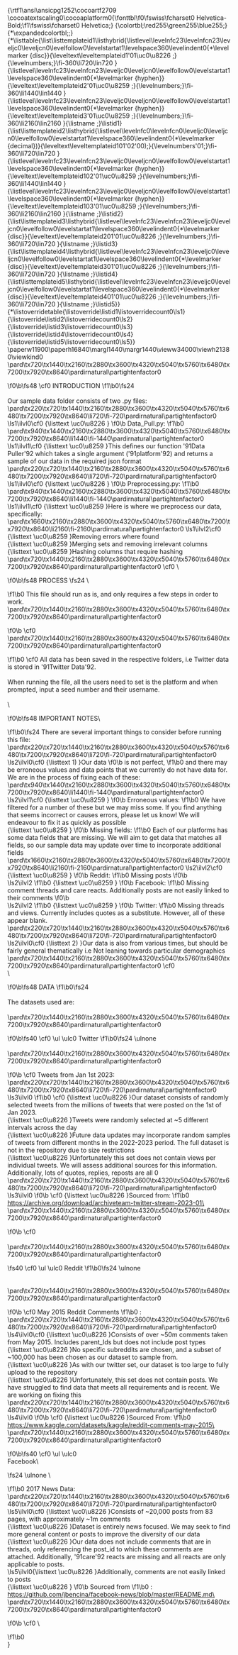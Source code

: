{\rtf1\ansi\ansicpg1252\cocoartf2709
\cocoatextscaling0\cocoaplatform0{\fonttbl\f0\fswiss\fcharset0 Helvetica-Bold;\f1\fswiss\fcharset0 Helvetica;}
{\colortbl;\red255\green255\blue255;}
{\*\expandedcolortbl;;}
{\*\listtable{\list\listtemplateid1\listhybrid{\listlevel\levelnfc23\levelnfcn23\leveljc0\leveljcn0\levelfollow0\levelstartat1\levelspace360\levelindent0{\*\levelmarker \{disc\}}{\leveltext\leveltemplateid1\'01\uc0\u8226 ;}{\levelnumbers;}\fi-360\li720\lin720 }{\listlevel\levelnfc23\levelnfcn23\leveljc0\leveljcn0\levelfollow0\levelstartat1\levelspace360\levelindent0{\*\levelmarker \{hyphen\}}{\leveltext\leveltemplateid2\'01\uc0\u8259 ;}{\levelnumbers;}\fi-360\li1440\lin1440 }{\listlevel\levelnfc23\levelnfcn23\leveljc0\leveljcn0\levelfollow0\levelstartat1\levelspace360\levelindent0{\*\levelmarker \{hyphen\}}{\leveltext\leveltemplateid3\'01\uc0\u8259 ;}{\levelnumbers;}\fi-360\li2160\lin2160 }{\listname ;}\listid1}
{\list\listtemplateid2\listhybrid{\listlevel\levelnfc0\levelnfcn0\leveljc0\leveljcn0\levelfollow0\levelstartat1\levelspace360\levelindent0{\*\levelmarker \{decimal\})}{\leveltext\leveltemplateid101\'02\'00);}{\levelnumbers\'01;}\fi-360\li720\lin720 }{\listlevel\levelnfc23\levelnfcn23\leveljc0\leveljcn0\levelfollow0\levelstartat1\levelspace360\levelindent0{\*\levelmarker \{hyphen\}}{\leveltext\leveltemplateid102\'01\uc0\u8259 ;}{\levelnumbers;}\fi-360\li1440\lin1440 }{\listlevel\levelnfc23\levelnfcn23\leveljc0\leveljcn0\levelfollow0\levelstartat1\levelspace360\levelindent0{\*\levelmarker \{hyphen\}}{\leveltext\leveltemplateid103\'01\uc0\u8259 ;}{\levelnumbers;}\fi-360\li2160\lin2160 }{\listname ;}\listid2}
{\list\listtemplateid3\listhybrid{\listlevel\levelnfc23\levelnfcn23\leveljc0\leveljcn0\levelfollow0\levelstartat1\levelspace360\levelindent0{\*\levelmarker \{disc\}}{\leveltext\leveltemplateid201\'01\uc0\u8226 ;}{\levelnumbers;}\fi-360\li720\lin720 }{\listname ;}\listid3}
{\list\listtemplateid4\listhybrid{\listlevel\levelnfc23\levelnfcn23\leveljc0\leveljcn0\levelfollow0\levelstartat1\levelspace360\levelindent0{\*\levelmarker \{disc\}}{\leveltext\leveltemplateid301\'01\uc0\u8226 ;}{\levelnumbers;}\fi-360\li720\lin720 }{\listname ;}\listid4}
{\list\listtemplateid5\listhybrid{\listlevel\levelnfc23\levelnfcn23\leveljc0\leveljcn0\levelfollow0\levelstartat1\levelspace360\levelindent0{\*\levelmarker \{disc\}}{\leveltext\leveltemplateid401\'01\uc0\u8226 ;}{\levelnumbers;}\fi-360\li720\lin720 }{\listname ;}\listid5}}
{\*\listoverridetable{\listoverride\listid1\listoverridecount0\ls1}{\listoverride\listid2\listoverridecount0\ls2}{\listoverride\listid3\listoverridecount0\ls3}{\listoverride\listid4\listoverridecount0\ls4}{\listoverride\listid5\listoverridecount0\ls5}}
\paperw11900\paperh16840\margl1440\margr1440\vieww34000\viewh21380\viewkind0
\pard\tx720\tx1440\tx2160\tx2880\tx3600\tx4320\tx5040\tx5760\tx6480\tx7200\tx7920\tx8640\pardirnatural\partightenfactor0

\f0\b\fs48 \cf0 INTRODUCTION
\f1\b0\fs24 \
\
Our sample data folder consists of two .py files:\
\pard\tx220\tx720\tx1440\tx2160\tx2880\tx3600\tx4320\tx5040\tx5760\tx6480\tx7200\tx7920\tx8640\li720\fi-720\pardirnatural\partightenfactor0
\ls1\ilvl0\cf0 {\listtext	\uc0\u8226 	}
\f0\b Data_Pull.py:
\f1\b0 \
\pard\tx940\tx1440\tx2160\tx2880\tx3600\tx4320\tx5040\tx5760\tx6480\tx7200\tx7920\tx8640\li1440\fi-1440\pardirnatural\partightenfactor0
\ls1\ilvl1\cf0 {\listtext	\uc0\u8259 	}This defines our function \'91Data Puller\'92 which takes a single argument (\'91platform\'92) and returns a sample of our data in the required json format\
\pard\tx220\tx720\tx1440\tx2160\tx2880\tx3600\tx4320\tx5040\tx5760\tx6480\tx7200\tx7920\tx8640\li720\fi-720\pardirnatural\partightenfactor0
\ls1\ilvl0\cf0 {\listtext	\uc0\u8226 	}
\f0\b Preprocessing.py:
\f1\b0 \
\pard\tx940\tx1440\tx2160\tx2880\tx3600\tx4320\tx5040\tx5760\tx6480\tx7200\tx7920\tx8640\li1440\fi-1440\pardirnatural\partightenfactor0
\ls1\ilvl1\cf0 {\listtext	\uc0\u8259 	}Here is where we preprocess our data, specifically:\
\pard\tx1660\tx2160\tx2880\tx3600\tx4320\tx5040\tx5760\tx6480\tx7200\tx7920\tx8640\li2160\fi-2160\pardirnatural\partightenfactor0
\ls1\ilvl2\cf0 {\listtext	\uc0\u8259 	}Removing errors where found \
{\listtext	\uc0\u8259 	}Merging sets and removing irrelevant columns\
{\listtext	\uc0\u8259 	}Hashing columns that require hashing\
\pard\tx720\tx1440\tx2160\tx2880\tx3600\tx4320\tx5040\tx5760\tx6480\tx7200\tx7920\tx8640\pardirnatural\partightenfactor0
\cf0 \

\f0\b\fs48 PROCESS
\fs24 \

\f1\b0 This file should run as is, and only requires a few steps in order to work.\
\pard\tx720\tx1440\tx2160\tx2880\tx3600\tx4320\tx5040\tx5760\tx6480\tx7200\tx7920\tx8640\pardirnatural\partightenfactor0

\f0\b \cf0 \
\pard\tx720\tx1440\tx2160\tx2880\tx3600\tx4320\tx5040\tx5760\tx6480\tx7200\tx7920\tx8640\pardirnatural\partightenfactor0

\f1\b0 \cf0 All data has been saved in the respective folders, i.e Twitter data is stored in \'91Twitter Data\'92. \
\
When running the file, all the users need to set is the platform and when prompted, input a seed number and their username.\
\
\

\f0\b\fs48 IMPORTANT NOTES\

\f1\b0\fs24 There are several important things to consider before running this file:\
\pard\tx220\tx720\tx1440\tx2160\tx2880\tx3600\tx4320\tx5040\tx5760\tx6480\tx7200\tx7920\tx8640\li720\fi-720\pardirnatural\partightenfactor0
\ls2\ilvl0\cf0 {\listtext	1)	}Our data 
\f0\b is not perfect, 
\f1\b0 and there may be erroneous values and data points that we currently do not have data for. We are in the process of fixing each of these:\
\pard\tx940\tx1440\tx2160\tx2880\tx3600\tx4320\tx5040\tx5760\tx6480\tx7200\tx7920\tx8640\li1440\fi-1440\pardirnatural\partightenfactor0
\ls2\ilvl1\cf0 {\listtext	\uc0\u8259 	}
\f0\b Erroneous values: 
\f1\b0 We have filtered for a number of these but we may miss some. If you find anything that seems incorrect or causes errors, please let us know! We will endeavour to fix it as quickly as possible\
{\listtext	\uc0\u8259 	}
\f0\b Missing fields: 
\f1\b0 Each of our platforms has some data fields that are missing. We will aim to get data that matches all fields, so our sample data may update over time to incorporate additional fields\
\pard\tx1660\tx2160\tx2880\tx3600\tx4320\tx5040\tx5760\tx6480\tx7200\tx7920\tx8640\li2160\fi-2160\pardirnatural\partightenfactor0
\ls2\ilvl2\cf0 {\listtext	\uc0\u8259 	}
\f0\b Reddit: 
\f1\b0 Missing posts 
\f0\b \
\ls2\ilvl2
\f1\b0 {\listtext	\uc0\u8259 	}
\f0\b Facebook: 
\f1\b0 Missing comment threads and care reacts. Additionally posts are not easily linked to their comments
\f0\b \
\ls2\ilvl2
\f1\b0 {\listtext	\uc0\u8259 	}
\f0\b Twitter: 
\f1\b0 Missing threads and views. Currently includes quotes as a substitute. However, all of these appear blank.\
\pard\tx220\tx720\tx1440\tx2160\tx2880\tx3600\tx4320\tx5040\tx5760\tx6480\tx7200\tx7920\tx8640\li720\fi-720\pardirnatural\partightenfactor0
\ls2\ilvl0\cf0 {\listtext	2)	}Our data is also from various times, but should be fairly general thematically i.e Not leaning towards particular demographics\
\pard\tx720\tx1440\tx2160\tx2880\tx3600\tx4320\tx5040\tx5760\tx6480\tx7200\tx7920\tx8640\pardirnatural\partightenfactor0
\cf0 \
\

\f0\b\fs48 DATA 
\f1\b0\fs24 \
\
The datasets used are:\
\
\pard\tx720\tx1440\tx2160\tx2880\tx3600\tx4320\tx5040\tx5760\tx6480\tx7200\tx7920\tx8640\pardirnatural\partightenfactor0

\f0\b\fs40 \cf0 \ul \ulc0 Twitter
\f1\b0\fs24 \ulnone \
\
\pard\tx720\tx1440\tx2160\tx2880\tx3600\tx4320\tx5040\tx5760\tx6480\tx7200\tx7920\tx8640\pardirnatural\partightenfactor0

\f0\b \cf0 Tweets from Jan 1st 2023:\
\pard\tx220\tx720\tx1440\tx2160\tx2880\tx3600\tx4320\tx5040\tx5760\tx6480\tx7200\tx7920\tx8640\li720\fi-720\pardirnatural\partightenfactor0
\ls3\ilvl0
\f1\b0 \cf0 {\listtext	\uc0\u8226 	}Our dataset consists of randomly selected tweets from the millions of tweets that were posted on the 1st of Jan 2023. \
{\listtext	\uc0\u8226 	}Tweets were randomly selected at ~5 different intervals across the day\
{\listtext	\uc0\u8226 	}Future data updates may incorporate random samples of tweets from different months in the 2022-2023 period. The full dataset is not in the repository due to size restrictions\
{\listtext	\uc0\u8226 	}Unfortunately this set does not contain views per individual tweets. We will assess additional sources for this information. Additionally, lots of quotes, replies, reposts are all 0\
\pard\tx220\tx720\tx1440\tx2160\tx2880\tx3600\tx4320\tx5040\tx5760\tx6480\tx7200\tx7920\tx8640\li720\fi-720\pardirnatural\partightenfactor0
\ls3\ilvl0
\f0\b \cf0 {\listtext	\uc0\u8226 	}Sourced from:
\f1\b0  https://archive.org/download/archiveteam-twitter-stream-2023-01\
\pard\tx720\tx1440\tx2160\tx2880\tx3600\tx4320\tx5040\tx5760\tx6480\tx7200\tx7920\tx8640\pardirnatural\partightenfactor0

\f0\b \cf0 \
\
\pard\tx720\tx1440\tx2160\tx2880\tx3600\tx4320\tx5040\tx5760\tx6480\tx7200\tx7920\tx8640\pardirnatural\partightenfactor0

\fs40 \cf0 \ul \ulc0 Reddit
\f1\b0\fs24 \ulnone \
\
\
\pard\tx720\tx1440\tx2160\tx2880\tx3600\tx4320\tx5040\tx5760\tx6480\tx7200\tx7920\tx8640\pardirnatural\partightenfactor0

\f0\b \cf0 May 2015 Reddit Comments
\f1\b0 : \
\pard\tx220\tx720\tx1440\tx2160\tx2880\tx3600\tx4320\tx5040\tx5760\tx6480\tx7200\tx7920\tx8640\li720\fi-720\pardirnatural\partightenfactor0
\ls4\ilvl0\cf0 {\listtext	\uc0\u8226 	}Consists of over ~50m comments taken from May 2015. Includes parent_Ids but does not include post types\
{\listtext	\uc0\u8226 	}No specific subreddits are chosen, and a subset of ~100,000 has been chosen as our dataset to sample from.\
{\listtext	\uc0\u8226 	}As with our twitter set, our dataset is too large to fully upload to the repository\
{\listtext	\uc0\u8226 	}Unfortunately, this set does not contain posts. We have struggled to find data that meets all requirements and is recent. We are working on fixing this\
\pard\tx220\tx720\tx1440\tx2160\tx2880\tx3600\tx4320\tx5040\tx5760\tx6480\tx7200\tx7920\tx8640\li720\fi-720\pardirnatural\partightenfactor0
\ls4\ilvl0
\f0\b \cf0 {\listtext	\uc0\u8226 	}Sourced From: 
\f1\b0 https://www.kaggle.com/datasets/kaggle/reddit-comments-may-2015\
\pard\tx720\tx1440\tx2160\tx2880\tx3600\tx4320\tx5040\tx5760\tx6480\tx7200\tx7920\tx8640\pardirnatural\partightenfactor0

\f0\b\fs40 \cf0 \ul \ulc0 \
Facebook\

\fs24 \ulnone \

\f1\b0 2017 News Data:\
\pard\tx220\tx720\tx1440\tx2160\tx2880\tx3600\tx4320\tx5040\tx5760\tx6480\tx7200\tx7920\tx8640\li720\fi-720\pardirnatural\partightenfactor0
\ls5\ilvl0\cf0 {\listtext	\uc0\u8226 	}Consists of ~20,000 posts from 83 pages, with approximately ~1m comments\
{\listtext	\uc0\u8226 	}Dataset is entirely news focused. We may seek to find more general content or posts to improve the diversity of our data\
{\listtext	\uc0\u8226 	}Our data does not include comments that are in threads, only referencing the post_id to which these comments are attached. Additionally, \'91care\'92 reacts are missing and all reacts are only applicable to posts. \
\ls5\ilvl0{\listtext	\uc0\u8226 	}Additionally, comments are not easily linked to posts\
{\listtext	\uc0\u8226 	}
\f0\b Sourced from
\f1\b0 : https://github.com/jbencina/facebook-news/blob/master/README.md\
\pard\tx720\tx1440\tx2160\tx2880\tx3600\tx4320\tx5040\tx5760\tx6480\tx7200\tx7920\tx8640\pardirnatural\partightenfactor0

\f0\b \cf0 \

\f1\b0 \
}